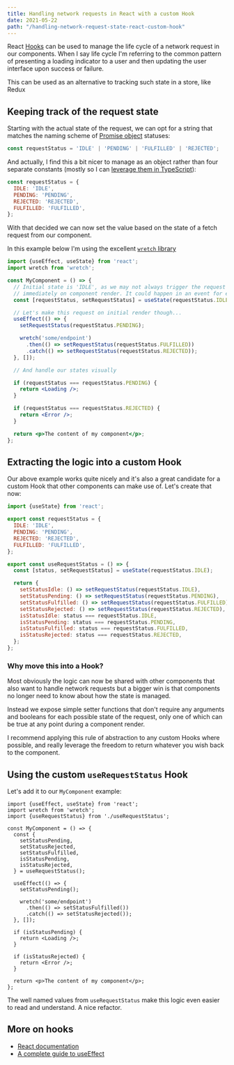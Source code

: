 ```yaml
---
title: Handling network requests in React with a custom Hook
date: 2021-05-22
path: "/handling-network-request-state-react-custom-hook"
---
```


React [Hooks](https://reactjs.org/docs/hooks-intro.html) can be used to manage the
life cycle of a network request in our components. When I say life cycle I'm
referring to the common pattern of presenting a loading indicator to a user and
then updating the user interface upon success or failure.

This can be used as an alternative to tracking such state in a store, like Redux

## Keeping track of the request state

Starting with the actual state of the request, we can opt for a string that
matches the naming scheme of [Promise
object](https://developer.mozilla.org/en-US/docs/Web/JavaScript/Reference/Global_Objects/Promise)
statuses:

```js
const requestStatus = 'IDLE' | 'PENDING' | 'FULFILLED' | 'REJECTED';
```

And actually, I find this a bit nicer to manage as an object rather than four
separate constants (mostly so I can [leverage them in TypeScript](https://maxheiber.medium.com/alternatives-to-typescript-enums-50e4c16600b1)):

```js
const requestStatus = {
  IDLE: 'IDLE',
  PENDING: 'PENDING',
  REJECTED: 'REJECTED',
  FULFILLED: 'FULFILLED',
};
```

With that decided we can now set the value based on the state of a fetch request
from our component.

In this example below I'm using the excellent [`wretch` library](https://github.com/elbywan/wretch)

```jsx
import {useEffect, useState} from 'react';
import wretch from 'wretch';

const MyComponent = () => {
  // Initial state is 'IDLE', as we may not always trigger the request
  // immediately on component render. It could happen in an event for example
  const [requestStatus, setRequestStatus] = useState(requestStatus.IDLE);

  // Let's make this request on initial render though...
  useEffect(() => {
    setRequestStatus(requestStatus.PENDING);

    wretch('some/endpoint')
      .then(() => setRequestStatus(requestStatus.FULFILLED))
      .catch(() => setRequestStatus(requestStatus.REJECTED));
  }, []);

  // And handle our states visually

  if (requestStatus === requestStatus.PENDING) {
    return <Loading />;
  }

  if (requestStatus === requestStatus.REJECTED) {
    return <Error />;
  }

  return <p>The content of my component</p>;
};
```

## Extracting the logic into a custom Hook

Our above example works quite nicely and it's also a great candidate for a
custom Hook that other components can make use of. Let's create that now:

```js
import {useState} from 'react';

export const requestStatus = {
  IDLE: 'IDLE',
  PENDING: 'PENDING',
  REJECTED: 'REJECTED',
  FULFILLED: 'FULFILLED',
};

export const useRequestStatus = () => {
  const [status, setRequestStatus] = useState(requestStatus.IDLE);

  return {
    setStatusIdle: () => setRequestStatus(requestStatus.IDLE),
    setStatusPending: () => setRequestStatus(requestStatus.PENDING),
    setStatusFulfilled: () => setRequestStatus(requestStatus.FULFILLED),
    setStatusRejected: () => setRequestStatus(requestStatus.REJECTED),
    isStatusIdle: status === requestStatus.IDLE,
    isStatusPending: status === requestStatus.PENDING,
    isStatusFulfilled: status === requestStatus.FULFILLED,
    isStatusRejected: status === requestStatus.REJECTED,
  };
};
```

### Why move this into a Hook?

Most obviously the logic can now be shared with other components that also
want to handle network requests but a bigger win is that components no longer
need to know about how the state is managed.

Instead we expose simple setter functions that don't require any arguments and
booleans for each possible state of the request, only one of which can be true
at any point during a component render.

I recommend applying this rule of abstraction to any custom Hooks where
possible, and really leverage the freedom to return whatever you wish back to
the component.

## Using the custom `useRequestStatus` Hook

Let's add it to our `MyComponent` example:

```jsx{3,5-12,15,18-19,22,26}
import {useEffect, useState} from 'react';
import wretch from 'wretch';
import {useRequestStatus} from './useRequestStatus';

const MyComponent = () => {
  const {
    setStatusPending,
    setStatusRejected,
    setStatusFulfilled,
    isStatusPending,
    isStatusRejected,
  } = useRequestStatus();

  useEffect(() => {
    setStatusPending();

    wretch('some/endpoint')
      .then(() => setStatusFulfilled())
      .catch(() => setStatusRejected());
  }, []);

  if (isStatusPending) {
    return <Loading />;
  }

  if (isStatusRejected) {
    return <Error />;
  }

  return <p>The content of my component</p>;
};
```

The well named values from `useRequestStatus` make this logic even easier to
read and understand. A nice refactor.

## More on hooks

* [React documentation](https://reactjs.org/docs/hooks-intro.html)
* [A complete guide to useEffect](https://overreacted.io/a-complete-guide-to-useeffect/)
